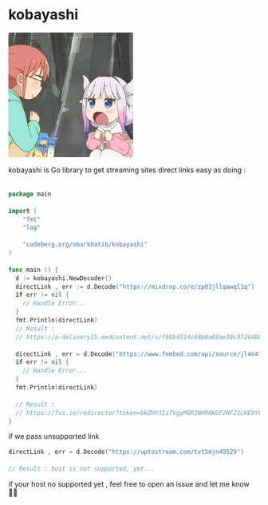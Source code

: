 # kobayashi
<img src=".github/assets/logo.gif" style="width:250px;height:250px;"/>

kobayashi is Go library to get streaming sites direct links easy as doing : <br> <br>

```go
package main

import (
	"fmt"
	"log"

	"codeberg.org/omarkhatib/kobayashi"
)

func main () {
  d := kobayashi.NewDecoder()
  directLink , err := d.Decode("https://mixdrop.co/e/zp03jllqawql1q")
  if err != nil {
    // Handle Error...
  }
  fmt.Println(directLink)
  // Result :
  // https://a-delivery15.mxdcontent.net/v/f96b4514c68b0a69ae38c9726488b35e.mp4?s=pWZlKfQUbPmowXdPl_FGAQ&e=1641662900&_t=1641650029

  directLink , err = d.Decode("https://www.fembed.com/api/source/jl4n4fd42rzy3e5")
  if err != nil {
    // Handle Error...
  }
  fmt.Println(directLink)

  // Result :
  // https://fvs.io/redirector?token=bkZHY3IzTVgyMGR2NHRNWGF2NFZ2cHE0YVhIMXJmV3pwTVNKc1d2aVFmdlRGQnhUZUYxMkRRaER0TXdiQTdIdkRMdjFCT2FuejBRd3M4c0d5dUxhVWQzeUw3RnAxdnBzcTNTcWRnMUhBRVpRS21IKzlmVjZDSklCR1IrekZtQ09oMDlscUc4ZS9YcTRGd1VsTUk4cHNLcTEvSm1jTXlEZEZBPT06Zko2allWUUQ5cVlKb01SbThhU3NuUT09yvQ5
}
```

if we pass unsupported link 

```go
directLink , err = d.Decode("https://uptostream.com/tvt5mjn49529")

// Result : host is not supported, yet...
```

if your host no supported yet , feel free to open an issue and let me know 🧑‍💻
